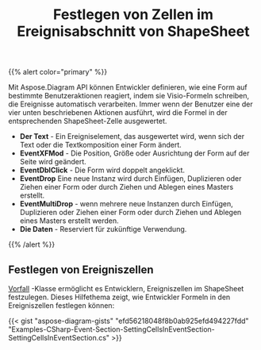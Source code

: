 ﻿---
title: Festlegen von Zellen im Ereignisabschnitt von ShapeSheet
type: docs
weight: 10
url: /de/net/setting-cells-in-the-event-section-of-shapesheet/
description: Ereigniseigenschaften von visio-Dateien verwalten.
---
{{% alert color="primary" %}} 

Mit Aspose.Diagram API können Entwickler definieren, wie eine Form auf bestimmte Benutzeraktionen reagiert, indem sie Visio-Formeln schreiben, die Ereignisse automatisch verarbeiten. Immer wenn der Benutzer eine der vier unten beschriebenen Aktionen ausführt, wird die Formel in der entsprechenden ShapeSheet-Zelle ausgewertet.

- **Der Text** - Ein Ereigniselement, das ausgewertet wird, wenn sich der Text oder die Textkomposition einer Form ändert.
- **EventXFMod** - Die Position, Größe oder Ausrichtung der Form auf der Seite wird geändert.
- **EventDblClick** - Die Form wird doppelt angeklickt.
- **EventDrop** Eine neue Instanz wird durch Einfügen, Duplizieren oder Ziehen einer Form oder durch Ziehen und Ablegen eines Masters erstellt.
- **EventMultiDrop** - wenn mehrere neue Instanzen durch Einfügen, Duplizieren oder Ziehen einer Form oder durch Ziehen und Ablegen eines Masters erstellt werden.
- **Die Daten** - Reserviert für zukünftige Verwendung.

{{% /alert %}} 
## **Festlegen von Ereigniszellen**
[Vorfall](https://reference.aspose.com/diagram/net/aspose.diagram/event) -Klasse ermöglicht es Entwicklern, Ereigniszellen im ShapeSheet festzulegen. Dieses Hilfethema zeigt, wie Entwickler Formeln in den Ereigniszellen festlegen können:

{{< gist "aspose-diagram-gists" "efd56218048f8b0ab925efd494227fdd" "Examples-CSharp-Event-Section-SettingCellsInEventSection-SettingCellsInEventSection.cs" >}}
